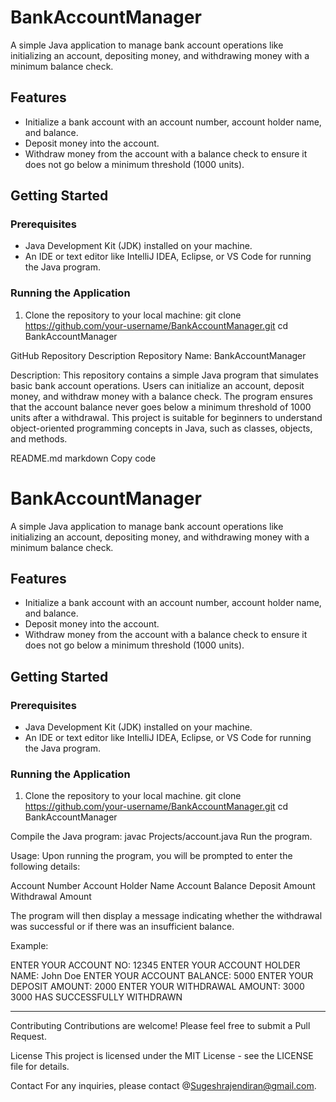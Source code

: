 # BankAccountManager

A simple Java application to manage bank account operations like initializing an account, depositing money, and withdrawing money with a minimum balance check.

## Features

- Initialize a bank account with an account number, account holder name, and balance.
- Deposit money into the account.
- Withdraw money from the account with a balance check to ensure it does not go below a minimum threshold (1000 units).

## Getting Started

### Prerequisites

- Java Development Kit (JDK) installed on your machine.
- An IDE or text editor like IntelliJ IDEA, Eclipse, or VS Code for running the Java program.

### Running the Application

1. Clone the repository to your local machine:
   git clone https://github.com/your-username/BankAccountManager.git
   cd BankAccountManager

GitHub Repository Description
Repository Name: BankAccountManager

Description:
This repository contains a simple Java program that simulates basic bank account operations. Users can initialize an account, deposit money, and withdraw money with a balance check. The program ensures that the account balance never goes below a minimum threshold of 1000 units after a withdrawal. This project is suitable for beginners to understand object-oriented programming concepts in Java, such as classes, objects, and methods.

README.md
markdown
Copy code
# BankAccountManager

A simple Java application to manage bank account operations like initializing an account, depositing money, and withdrawing money with a minimum balance check.

## Features

- Initialize a bank account with an account number, account holder name, and balance.
- Deposit money into the account.
- Withdraw money from the account with a balance check to ensure it does not go below a minimum threshold (1000 units).

## Getting Started

### Prerequisites

- Java Development Kit (JDK) installed on your machine.
- An IDE or text editor like IntelliJ IDEA, Eclipse, or VS Code for running the Java program.

### Running the Application

1. Clone the repository to your local machine.
   git clone https://github.com/your-username/BankAccountManager.git
   cd BankAccountManager
   
Compile the Java program:
javac Projects/account.java
Run the program.

Usage:
Upon running the program, you will be prompted to enter the following details:

Account Number
Account Holder Name
Account Balance
Deposit Amount
Withdrawal Amount

The program will then display a message indicating whether the withdrawal was successful or if there was an insufficient balance.

Example:

ENTER YOUR ACCOUNT NO: 12345
ENTER YOUR ACCOUNT HOLDER NAME: John Doe
ENTER YOUR ACCOUNT BALANCE: 5000
ENTER YOUR DEPOSIT AMOUNT: 2000
ENTER YOUR WITHDRAWAL AMOUNT: 3000
3000 HAS SUCCESSFULLY WITHDRAWN


******************************************************************************************************************************************************************************

Contributing
Contributions are welcome! Please feel free to submit a Pull Request.

License
This project is licensed under the MIT License - see the LICENSE file for details.

Contact
For any inquiries, please contact @Sugeshrajendiran@gmail.com.
